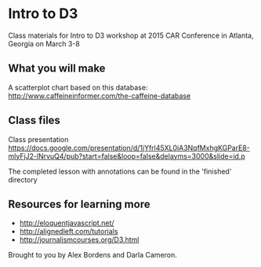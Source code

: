 # Intro to D3

Class materials for Intro to D3 workshop at 2015 CAR Conference in Atlanta, Georgia on March 3-8

## What you will make

A scatterplot chart based on this database: http://www.caffeineinformer.com/the-caffeine-database

## Class files

Class presentation https://docs.google.com/presentation/d/1jYfrl45XL0iA3NqfMxhgKGParE8-mlyFjJ2-lNrvuQ4/pub?start=false&loop=false&delayms=3000&slide=id.p


The completed lesson with annotations can be found in the 'finished' directory

## Resources for learning more

- http://eloquentjavascript.net/
- http://alignedleft.com/tutorials
- http://journalismcourses.org/D3.html

Brought to you by Alex Bordens and Darla Cameron.
